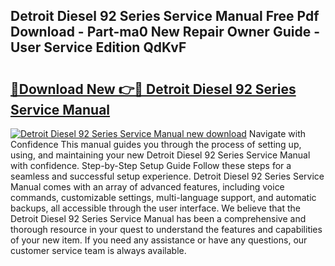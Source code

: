 ## Detroit Diesel 92 Series Service Manual Free Pdf Download - Part-ma0 New Repair Owner Guide - User Service Edition QdKvF

# <h2><a href="http://bc16824.oget.top/?id=Detroit+Diesel+92+Series+Service+Manual">🔗Download New 👉🔴 Detroit Diesel 92 Series Service Manual</a></h2>

[![Detroit Diesel 92 Series Service Manual new download](https://i.imgur.com/5g1atiW.png)](http://bc16824.oget.top/?id=Detroit+Diesel+92+Series+Service+Manual)
Navigate with Confidence This manual guides you through the process of setting up, using, and maintaining your new Detroit Diesel 92 Series Service Manual with confidence. Step-by-Step Setup Guide Follow these steps for a seamless and successful setup experience. Detroit Diesel 92 Series Service Manual comes with an array of advanced features, including voice commands, customizable settings, multi-language support, and automatic backups, all accessible through the user interface. We believe that the Detroit Diesel 92 Series Service Manual has been a comprehensive and thorough resource in your quest to understand the features and capabilities of your new item. If you need any assistance or have any questions, our customer service team is always available.
